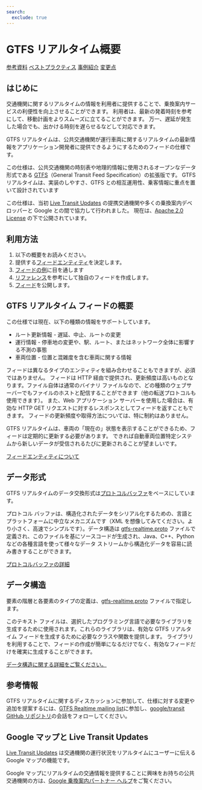 ```yaml
---
search:
  exclude: true
---
```


# GTFS リアルタイム概要

<div class="landing-page">
   <a class="button" href="reference">参考資料</a>
   <a class="button" href="best-practices">ベストプラクティス</a>
   <a class="button" href="feed-examples">事例紹介</a>
   <a class="button" href="changes">変更点</a>
</div>

## はじめに

交通機関に関するリアルタイムの情報を利用者に提供することで、乗換案内サービスの利便性を向上させることができます。 利用者は、最新の発着時刻を参考にして、移動計画をよりスムーズに立てることができます。 万一、遅延が発生した場合でも、出かける時刻を遅らせるなどして対応できます。

GTFS リアルタイムは、公共交通機関が運行車両に関するリアルタイムの最新情報をアプリケーション開発者に提供できるようにするためのフィードの仕様です。

この仕様は、公共交通機関の時刻表や地理的情報に使用されるオープンなデータ形式である [GTFS](../schedule/reference)（General Transit Feed Specification）の拡張版です。 GTFS リアルタイムは、実装のしやすさ、GTFS との相互運用性、乗客情報に重点を置いて設計されています

この仕様は、当初 [Live Transit Updates](https://developers.google.com/transit/google-transit#LiveTransitUpdates) の提携交通機関や多くの乗換案内デベロッパーと Google との間で協力して行われました。 現在は、[Apache 2.0 License](https://www.apache.org/licenses/LICENSE-2.0.html) の下で公開されています。

## 利用方法

1. 以下の概要をお読みください。
2. 提供する[フィードエンティティ](feed-entities)を決定します。
3. [フィードの例](feed-examples)に目を通します
4. [リファレンス](reference)を参考にして独自のフィードを作成します。
5. [フィード](best-practices/#feed-publishing-general-practices)を公開します。

## GTFS リアルタイム フィードの概要

この仕様では現在、以下の種類の情報をサポートしています。

*   ルート更新情報 - 遅延、中止、ルートの変更
*   運行情報 - 停車地の変更や、駅、ルート、またはネットワーク全体に影響する不測の事態
*   車両位置 - 位置と混雑度を含む車両に関する情報

フィードは異なるタイプのエンティティを組み合わせることもできますが、必須ではありません。 フィードは HTTP 経由で提供され、更新頻度は高いものとなります。ファイル自体は通常のバイナリ ファイルなので、どの種類のウェブサーバーでもファイルのホストと配信することができます（他の転送プロトコルも使用できます）。 また、Web アプリケーション サーバーを使用した場合は、有効な HTTP GET リクエストに対するレスポンスとしてフィードを返すこともできます。 フィードの更新頻度や取得方法については、特に制約はありません。

GTFS リアルタイムは、車両の「現在の」状態を表示することができるため、フィードは定期的に更新する必要があります。 できれば自動車両位置特定システムから新しいデータが受信されるたびに更新されることが望ましいです。

[フィードエンティティについて](feed-entities)

## データ形式

GTFS リアルタイムのデータ交換形式は[プロトコルバッファ](https://developers.google.com/protocol-buffers/)をベースにしています。

プロトコル バッファは、構造化されたデータをシリアル化するための、言語とプラットフォームに中立なメカニズムです（XML を想像してみてください。より小さく、高速でシンプルです）。データ構造は [gtfs-realtime.proto](proto) ファイルで定義され、このファイルを基にソースコードが生成され、Java、C++、Python などの各種言語を使って様々なデータ ストリームから構造化データを容易に読み書きすることができます。

[プロトコルバッファの詳細](https://developers.google.com/protocol-buffers/)

## データ構造

要素の階層と各要素のタイプの定義は、[gtfs-realtime.proto](proto) ファイルで指定します。

このテキスト ファイルは、選択したプログラミング言語で必要なライブラリを生成するために使用されます。これらのライブラリは、有効な GTFS リアルタイム フィードを生成するために必要なクラスや関数を提供します。 ライブラリを利用することで、フィードの作成が簡単になるだけでなく、有効なフィードだけを確実に生成することができます。

[データ構造に関する詳細をご覧ください。](reference)

## 参考情報

GTFS リアルタイムに関するディスカッションに参加して、仕様に対する変更や追加を提案するには、[GTFS Realtime mailing list](https://groups.google.com/group/gtfs-realtime)に参加し、[google/transit GitHub リポジトリ](https://github.com/google/transit)の会話をフォローしてください。

## Google マップと Live Transit Updates

[Live Transit Updates](https://developers.google.com/transit/google-transit#LiveTransitUpdates) は交通機関の運行状況をリアルタイムにユーザーに伝える Google マップの機能です。

Google マップにリアルタイムの交通情報を提供することに興味をお持ちの公共交通機関の方は、[Google 乗換案内パートナー ヘルプ](https://developers.google.com/transit/google-transit#LiveTransitUpdates)をご覧ください。
